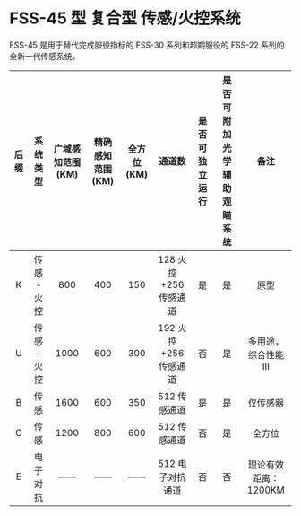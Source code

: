 # FSS-45 型 复合型 传感/火控系统

FSS-45 是用于替代完成服役指标的 FSS-30 系列和超期服役的 FSS-22 系列的全新一代传感系统。

| 后缀 |  系统类型   | 广域感知范围(KM) | 精确感知范围(KM) | 全方位(KM) |        通道数         | 是否可独立运行 | 是否可附加光学辅助观瞄系统 |         备注         |
| :--: | :---------: | :--------------: | :--------------: | :--------: | :-------------------: | :------------: | :------------------------: | :------------------: |
|  K   | 传感 - 火控 |       800        |       400        |    150     | 128 火控+256 传感通道 |       是       |             是             |         原型         |
|  U   | 传感 - 火控 |       1000       |       600        |    300     | 192 火控+256 传感通道 |       否       |             是             | 多用途，综合性能 III |
|  B   |    传感     |       1600       |       600        |    350     |     512 传感通道      |       是       |             是             |       仅传感器       |
|  C   |    传感     |       1200       |       800        |    600     |     512 传感通道      |       否       |             是             |        全方位        |
|  E   |  电子对抗   |        ——        |        ——        |     ——     |   512 电子对抗通道    |       否       |             否             | 理论有效距离：1200KM |
